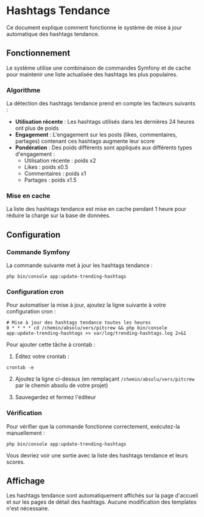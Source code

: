 # Hashtags Tendance

Ce document explique comment fonctionne le système de mise à jour automatique des hashtags tendance.

## Fonctionnement

Le système utilise une combinaison de commandes Symfony et de cache pour maintenir une liste actualisée des hashtags les plus populaires.

### Algorithme

La détection des hashtags tendance prend en compte les facteurs suivants :
- **Utilisation récente** : Les hashtags utilisés dans les dernières 24 heures ont plus de poids
- **Engagement** : L'engagement sur les posts (likes, commentaires, partages) contenant ces hashtags augmente leur score
- **Pondération** : Des poids différents sont appliqués aux différents types d'engagement :
  - Utilisation récente : poids x2
  - Likes : poids x0.5
  - Commentaires : poids x1
  - Partages : poids x1.5

### Mise en cache

La liste des hashtags tendance est mise en cache pendant 1 heure pour réduire la charge sur la base de données.

## Configuration

### Commande Symfony

La commande suivante met à jour les hashtags tendance :

```
php bin/console app:update-trending-hashtags
```

### Configuration cron

Pour automatiser la mise à jour, ajoutez la ligne suivante à votre configuration cron :

```
# Mise à jour des hashtags tendance toutes les heures
0 * * * * cd /chemin/absolu/vers/pitcrew && php bin/console app:update-trending-hashtags >> var/log/trending-hashtags.log 2>&1
```

Pour ajouter cette tâche à crontab :

1. Éditez votre crontab :
```
crontab -e
```

2. Ajoutez la ligne ci-dessus (en remplaçant `/chemin/absolu/vers/pitcrew` par le chemin absolu de votre projet)

3. Sauvegardez et fermez l'éditeur

### Vérification

Pour vérifier que la commande fonctionne correctement, exécutez-la manuellement :

```
php bin/console app:update-trending-hashtags
```

Vous devriez voir une sortie avec la liste des hashtags tendance et leurs scores.

## Affichage

Les hashtags tendance sont automatiquement affichés sur la page d'accueil et sur les pages de détail des hashtags. Aucune modification des templates n'est nécessaire. 